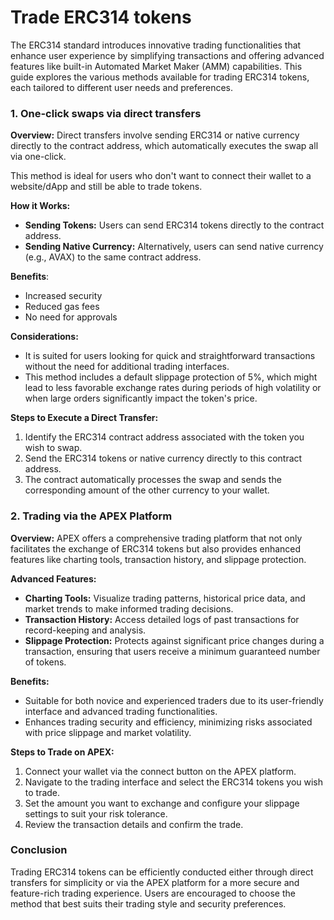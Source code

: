 # Trade ERC314 tokens

The ERC314 standard introduces innovative trading functionalities that enhance user experience by simplifying transactions and offering advanced features like built-in Automated Market Maker (AMM) capabilities. This guide explores the various methods available for trading ERC314 tokens, each tailored to different user needs and preferences.

### 1. One-click swaps via direct transfers

**Overview:** Direct transfers involve sending ERC314 or native currency directly to the contract address, which automatically executes the swap all via one-click.

This method is ideal for users who don't want to connect their wallet to a website/dApp and still be able to trade tokens.

**How it Works:**

* **Sending Tokens:** Users can send ERC314 tokens directly to the contract address.
* **Sending Native Currency:** Alternatively, users can send native currency (e.g., AVAX) to the same contract address.

**Benefits**:

* Increased security
* Reduced gas fees
* No need for approvals

**Considerations:**

* It is suited for users looking for quick and straightforward transactions without the need for additional trading interfaces.
* This method includes a default slippage protection of 5%, which might lead to less favorable exchange rates during periods of high volatility or when large orders significantly impact the token's price.

**Steps to Execute a Direct Transfer:**

1. Identify the ERC314 contract address associated with the token you wish to swap.
2. Send the ERC314 tokens or native currency directly to this contract address.
3. The contract automatically processes the swap and sends the corresponding amount of the other currency to your wallet.

### 2. Trading via the APEX Platform

**Overview:** APEX offers a comprehensive trading platform that not only facilitates the exchange of ERC314 tokens but also provides enhanced features like charting tools, transaction history, and slippage protection.

**Advanced Features:**

* **Charting Tools:** Visualize trading patterns, historical price data, and market trends to make informed trading decisions.
* **Transaction History:** Access detailed logs of past transactions for record-keeping and analysis.
* **Slippage Protection:** Protects against significant price changes during a transaction, ensuring that users receive a minimum guaranteed number of tokens.

**Benefits:**

* Suitable for both novice and experienced traders due to its user-friendly interface and advanced trading functionalities.
* Enhances trading security and efficiency, minimizing risks associated with price slippage and market volatility.

**Steps to Trade on APEX:**

1. Connect your wallet via the connect button on the APEX platform.
2. Navigate to the trading interface and select the ERC314 tokens you wish to trade.
3. Set the amount you want to exchange and configure your slippage settings to suit your risk tolerance.
4. Review the transaction details and confirm the trade.

### Conclusion

Trading ERC314 tokens can be efficiently conducted either through direct transfers for simplicity or via the APEX platform for a more secure and feature-rich trading experience. Users are encouraged to choose the method that best suits their trading style and security preferences.
